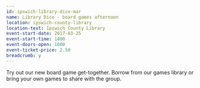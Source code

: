 ```yaml
---
id: ipswich-library-dice-mar
name: Library Dice - board games afternoon
location: ipswich-county-library
location-text: Ipswich County Library
event-start-date: 2017-03-25
event-start-time: 1400
event-doors-open: 1600
event-ticket-price: 2.50
breadcrumb: y
---
```


Try out our new board game get-together. Borrow from our games library or bring your own games to share with the group.
